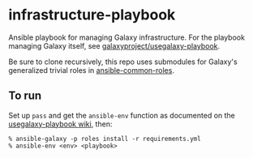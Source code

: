 # infrastructure-playbook

Ansible playbook for managing Galaxy infrastructure. For the playbook managing Galaxy itself, see
[galaxyproject/usegalaxy-playbook](https://github.com/galaxyproject/usegalaxy-playbook/).

Be sure to clone recursively, this repo uses submodules for Galaxy's generalized trivial roles in
[ansible-common-roles](https://github.com/galaxyproject/ansible-common-roles/).

## To run

Set up `pass` and get the `ansible-env` function as documented on the [usegalaxy-playbook
wiki](https://github.com/galaxyproject/usegalaxy-playbook/wiki/Getting-Set-Up-At-TACC), then:

```shell
% ansible-galaxy -p roles install -r requirements.yml
% ansible-env <env> <playbook>
```
